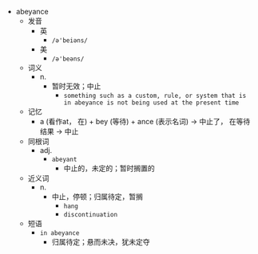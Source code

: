 - abeyance
  - 发音
    - 英
      - `/ə'beiəns/`
    - 美
      - `/ə'beəns/`
  - 词义
    - n.
      - 暂时无效；中止
        - `something such as a custom, rule, or system that is in abeyance is not being used at the present time`
  - 记忆
    - a (看作at， 在) + bey (等待) + ance (表示名词) → 中止了， 在等待结果 → 中止
  - 同根词
    - adj.
      - `abeyant`
        - 中止的，未定的；暂时搁置的
  - 近义词
    - n.
      - 中止，停顿；归属待定，暂搁
        - `hang`
        - `discontinuation`
  - 短语
    - `in abeyance`
      - 归属待定；悬而未决，犹未定夺 
